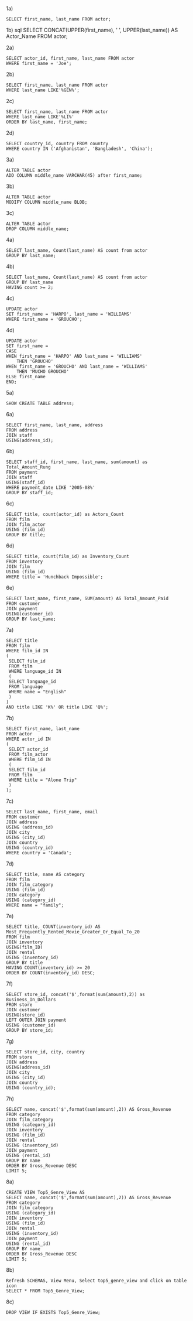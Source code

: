 1a)

    SELECT first_name, last_name FROM actor;

1b)
sql
    SELECT CONCAT(UPPER(first_name), ' ', UPPER(last_name)) AS Actor_Name FROM actor;

2a)

    SELECT actor_id, first_name, last_name FROM actor
    WHERE first_name = 'Joe';

2b)

    SELECT first_name, last_name FROM actor
    WHERE last_name LIKE'%GEN%';

2c)

    SELECT first_name, last_name FROM actor
    WHERE last_name LIKE'%LI%'
    ORDER BY last_name, first_name;

2d)

    SELECT country_id, country FROM country
    WHERE country IN ('Afghanistan', 'Bangladesh', 'China');

3a)

    ALTER TABLE actor 
    ADD COLUMN middle_name VARCHAR(45) after first_name;

3b)

    ALTER TABLE actor 
    MODIFY COLUMN middle_name BLOB;

3c)

    ALTER TABLE actor 
    DROP COLUMN middle_name;

4a)

    SELECT last_name, Count(last_name) AS count from actor 
    GROUP BY last_name;

4b)

    SELECT last_name, Count(last_name) AS count from actor 
    GROUP BY last_name
    HAVING count >= 2;

4c)

    UPDATE actor
    SET first_name = 'HARPO', last_name = 'WILLIAMS'
    WHERE first_name = 'GROUCHO';

4d)

    UPDATE actor
    SET first_name =
    CASE
    WHEN first_name = 'HARPO' AND last_name = 'WILLIAMS'
	    THEN 'GROUCHO'
    WHEN first_name = 'GROUCHO' AND last_name = 'WILLIAMS'
	    THEN 'MUCHO GROUCHO'
    ELSE first_name
    END;

5a)

    SHOW CREATE TABLE address;

6a)

    SELECT first_name, last_name, address
    FROM address
    JOIN staff
    USING(address_id);

6b)

    SELECT staff_id, first_name, last_name, sum(amount) as Total_Amount_Rung
    FROM payment  
    JOIN staff
    USING(staff_id)
    WHERE payment_date LIKE '2005-08%'
    GROUP BY staff_id;

6c)

    SELECT title, count(actor_id) as Actors_Count
    FROM film
    JOIN film_actor
    USING (film_id)
    GROUP BY title;

6d)

    SELECT title, count(film_id) as Inventory_Count
    FROM inventory 
    JOIN film
    USING (film_id)
    WHERE title = 'Hunchback Impossible';

6e)

    SELECT last_name, first_name, SUM(amount) AS Total_Amount_Paid
    FROM customer
    JOIN payment
    USING(customer_id)
    GROUP BY last_name;

7a)

    SELECT title
    FROM film
    WHERE film_id IN
    (
     SELECT film_id
     FROM film
     WHERE language_id IN
     (
     SELECT language_id
     FROM language
     WHERE name = "English"
     )
    )  
    AND title LIKE 'K%' OR title LIKE 'Q%';

7b)

    SELECT first_name, last_name
    FROM actor
    WHERE actor_id IN
    (
     SELECT actor_id
     FROM film_actor
     WHERE film_id IN
     (
     SELECT film_id
     FROM film
     WHERE title = "Alone Trip"
     )
    );

7c)

    SELECT last_name, first_name, email
    FROM customer
    JOIN address
    USING (address_id)
    JOIN city
    USING (city_id)
    JOIN country
    USING (country_id)
    WHERE country = 'Canada';

7d)

    SELECT title, name AS category
    FROM film
    JOIN film_category
    USING (film_id)
    JOIN category
    USING (category_id)
    WHERE name = "family";

7e)

    SELECT title, COUNT(inventory_id) AS Most_Frequently_Rented_Movie_Greater_Or_Equal_To_20
    FROM film
    JOIN inventory
    USING(film_ID)
    JOIN rental
    USING (inventory_id)
    GROUP BY title
    HAVING COUNT(inventory_id) >= 20
    ORDER BY COUNT(inventory_id) DESC;

7f)

    SELECT store_id, concat('$',format(sum(amount),2)) as Business_In_Dollars 
    FROM store
    JOIN customer
    USING(store_id)
    LEFT OUTER JOIN payment
    USING (customer_id)
    GROUP BY store_id;

7g)

    SELECT store_id, city, country
    FROM store
    JOIN address
    USING(address_id)
    JOIN city
    USING (city_id)
    JOIN country
    USING (country_id);

7h) 

    SELECT name, concat('$',format(sum(amount),2)) AS Gross_Revenue 
    FROM category
    JOIN film_category
    USING (category_id)
    JOIN inventory
    USING (film_id)
    JOIN rental
    USING (inventory_id)
    JOIN payment
    USING (rental_id)
    GROUP BY name
    ORDER BY Gross_Revenue DESC
    LIMIT 5;

8a)

    CREATE VIEW Top5_Genre_View AS
    SELECT name, concat('$',format(sum(amount),2)) AS Gross_Revenue 
    FROM category
    JOIN film_category
    USING (category_id)
    JOIN inventory
    USING (film_id)
    JOIN rental
    USING (inventory_id)
    JOIN payment
    USING (rental_id)
    GROUP BY name
    ORDER BY Gross_Revenue DESC
    LIMIT 5;
 
8b)

    Refresh SCHEMAS, View Menu, Select top5_genre_view and click on table icon
    SELECT * FROM Top5_Genre_View;

8c)

    DROP VIEW IF EXISTS Top5_Genre_View;